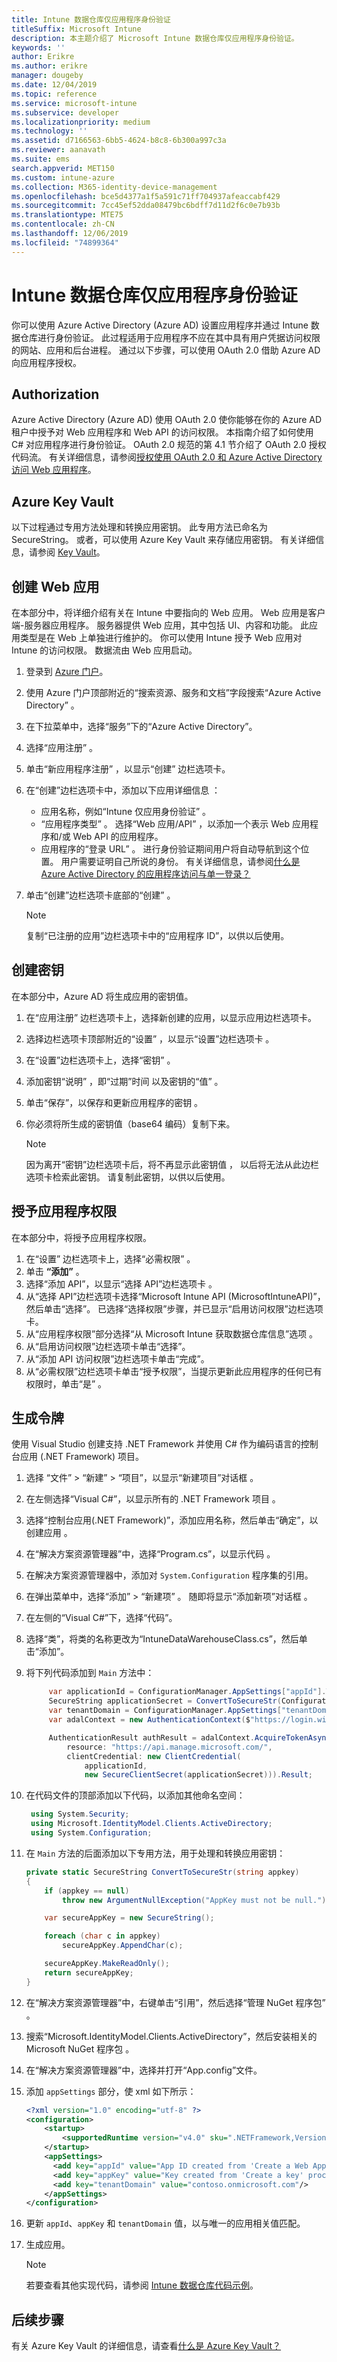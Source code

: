```yaml
---
title: Intune 数据仓库仅应用程序身份验证
titleSuffix: Microsoft Intune
description: 本主题介绍了 Microsoft Intune 数据仓库仅应用程序身份验证。
keywords: ''
author: Erikre
ms.author: erikre
manager: dougeby
ms.date: 12/04/2019
ms.topic: reference
ms.service: microsoft-intune
ms.subservice: developer
ms.localizationpriority: medium
ms.technology: ''
ms.assetid: d7166563-6bb5-4624-b8c8-6b300a997c3a
ms.reviewer: aanavath
ms.suite: ems
search.appverid: MET150
ms.custom: intune-azure
ms.collection: M365-identity-device-management
ms.openlocfilehash: bce5d4377a1f5a591c71ff704937afeaccabf429
ms.sourcegitcommit: 7cc45ef52dda08479bc6bdff7d11d2f6c0e7b93b
ms.translationtype: MTE75
ms.contentlocale: zh-CN
ms.lasthandoff: 12/06/2019
ms.locfileid: "74899364"
---
```

# <a name="intune-data-warehouse-application-only-authentication"></a>Intune 数据仓库仅应用程序身份验证

你可以使用 Azure Active Directory (Azure AD) 设置应用程序并通过 Intune 数据仓库进行身份验证。 此过程适用于应用程序不应在其中具有用户凭据访问权限的网站、应用和后台进程。 通过以下步骤，可以使用 OAuth 2.0 借助 Azure AD 向应用程序授权。

## <a name="authorization"></a>Authorization

Azure Active Directory (Azure AD) 使用 OAuth 2.0 使你能够在你的  Azure  AD  租户中授予对  Web  应用程序和  Web  API  的访问权限。 本指南介绍了如何使用 C# 对应用程序进行身份验证。 OAuth 2.0 规范的第 4.1 节介绍了 OAuth 2.0 授权代码流。 有关详细信息，请参阅[授权使用 OAuth 2.0 和 Azure Active Directory 访问 Web 应用程序](https://docs.microsoft.com/azure/active-directory/develop/active-directory-protocols-oauth-code)。


## <a name="azure-keyvault"></a>Azure Key Vault

以下过程通过专用方法处理和转换应用密钥。 此专用方法已命名为 SecureString。 或者，可以使用 Azure Key Vault 来存储应用密钥。 有关详细信息，请参阅 [Key Vault](https://azure.microsoft.com/services/key-vault/)。

## <a name="create-a-web-app"></a>创建 Web 应用

在本部分中，将详细介绍有关在 Intune 中要指向的 Web 应用。 Web 应用是客户端-服务器应用程序。 服务器提供 Web 应用，其中包括 UI、内容和功能。 此应用类型是在 Web 上单独进行维护的。 你可以使用 Intune 授予 Web 应用对 Intune 的访问权限。 数据流由 Web 应用启动。 

1. 登录到 [Azure 门户](https://portal.azure.com)。
2. 使用 Azure 门户顶部附近的“搜索资源、服务和文档”字段搜索“Azure Active Directory”   。
3. 在下拉菜单中，选择“服务”下的“Azure Active Directory”。  
4. 选择“应用注册”  。
5. 单击“新应用程序注册”  ，以显示“创建”  边栏选项卡。
6. 在“创建”边栏选项卡中，添加以下应用详细信息  ：

    - 应用名称，例如“Intune 仅应用身份验证”  。
    - “应用程序类型”  。 选择“Web 应用/API”  ，以添加一个表示 Web 应用程序和/或 Web API 的应用程序。
    - 应用程序的“登录 URL”  。 进行身份验证期间用户将自动导航到这个位置。 用户需要证明自己所说的身份。 有关详细信息，请参阅[什么是 Azure Active Directory 的应用程序访问与单一登录？](https://docs.microsoft.com/azure/active-directory/active-directory-appssoaccess-whatis)

7. 单击“创建”边栏选项卡底部的“创建”   。

    >[!NOTE] 
    > 复制“已注册的应用”边栏选项卡中的“应用程序 ID”，以供以后使用。  

## <a name="create-a-key"></a>创建密钥

在本部分中，Azure AD 将生成应用的密钥值。

1. 在“应用注册”  边栏选项卡上，选择新创建的应用，以显示应用边栏选项卡。
2. 选择边栏选项卡顶部附近的“设置”  ，以显示“设置”边栏选项卡  。
3. 在“设置”边栏选项卡上，选择“密钥”   。
4. 添加密钥“说明”  ，即“过期”时间  以及密钥的“值”  。
5. 单击“保存”，以保存和更新应用程序的密钥  。
6. 你必须将所生成的密钥值（base64 编码）复制下来。

    >[!NOTE] 
    > 因为离开“密钥”边栏选项卡后，将不再显示此密钥值  ， 以后将无法从此边栏选项卡检索此密钥。 请复制此密钥，以供以后使用。

## <a name="grant-application-permissions"></a>授予应用程序权限

在本部分中，将授予应用程序权限。

1. 在“设置”  边栏选项卡上，选择“必需权限”  。
2. 单击 **“添加”** 。
3. 选择“添加 API”，以显示“选择 API”边栏选项卡   。
4. 从“选择 API”边栏选项卡选择“Microsoft Intune API (MicrosoftIntuneAPI)”，然后单击“选择”。    已选择“选择权限”步骤，并已显示“启用访问权限”边栏选项卡。  
5. 从“应用程序权限”部分选择“从 Microsoft Intune 获取数据仓库信息”选项   。
6. 从“启用访问权限”边栏选项卡单击“选择”。  
7. 从“添加 API 访问权限”边栏选项卡单击“完成”。  
8. 从“必需权限”边栏选项卡单击“授予权限”，当提示更新此应用程序的任何已有权限时，单击“是”    。

## <a name="generate-token"></a>生成令牌

使用 Visual Studio 创建支持 .NET Framework 并使用 C# 作为编码语言的控制台应用 (.NET Framework) 项目。

1. 选择  “文件” > “新建”   > “项目”，以显示“新建项目”对话框   。
2. 在左侧选择“Visual C#”，以显示所有的 .NET Framework 项目  。
3. 选择“控制台应用(.NET Framework)”，添加应用名称，然后单击“确定”，以创建应用   。
4. 在“解决方案资源管理器”中，选择“Program.cs”，以显示代码   。
5. 在解决方案资源管理器中，添加对 `System.Configuration` 程序集的引用。
6. 在弹出菜单中，选择“添加” > “新建项”   。 随即将显示“添加新项”对话框  。
7. 在左侧的“Visual C#”下，选择“代码”。  
8. 选择“类”，将类的名称更改为“IntuneDataWarehouseClass.cs”，然后单击“添加”。   
9. 将下列代码添加到 <code>Main</code> 方法中：

    ``` csharp
         var applicationId = ConfigurationManager.AppSettings["appId"].ToString();
         SecureString applicationSecret = ConvertToSecureStr(ConfigurationManager.AppSettings["appKey"].ToString()); // Load as SecureString from configuration file or secret store (i.e. Azure KeyVault)
         var tenantDomain = ConfigurationManager.AppSettings["tenantDomain"].ToString();
         var adalContext = new AuthenticationContext($"https://login.windows.net/" + tenantDomain + "/oauth2/token");
    
         AuthenticationResult authResult = adalContext.AcquireTokenAsync(
             resource: "https://api.manage.microsoft.com/",
             clientCredential: new ClientCredential(
                 applicationId,
                 new SecureClientSecret(applicationSecret))).Result;
    ``` 

10. 在代码文件的顶部添加以下代码，以添加其他命名空间：

    ``` csharp
     using System.Security;
     using Microsoft.IdentityModel.Clients.ActiveDirectory;
     using System.Configuration;
    ``` 

11. 在 <code>Main</code> 方法的后面添加以下专用方法，用于处理和转换应用密钥：

    ``` csharp
    private static SecureString ConvertToSecureStr(string appkey)
    {
        if (appkey == null)
            throw new ArgumentNullException("AppKey must not be null.");
    
        var secureAppKey = new SecureString();
    
        foreach (char c in appkey)
            secureAppKey.AppendChar(c);
    
        secureAppKey.MakeReadOnly();
        return secureAppKey;
    }
    ```

12. 在“解决方案资源管理器”中，右键单击“引用”，然后选择“管理 NuGet 程序包”    。
13. 搜索“Microsoft.IdentityModel.Clients.ActiveDirectory”，然后安装相关的 Microsoft NuGet 程序包  。
14. 在“解决方案资源管理器”中，选择并打开“App.config”文件。  
15. 添加 <code>appSettings</code> 部分，使 xml 如下所示：

    ``` xml
    <?xml version="1.0" encoding="utf-8" ?>
    <configuration>
        <startup> 
            <supportedRuntime version="v4.0" sku=".NETFramework,Version=v4.6.1" />
        </startup>
        <appSettings>
          <add key="appId" value="App ID created from 'Create a Web App' procedure"/>
          <add key="appKey" value="Key created from 'Create a key' procedure" />
          <add key="tenantDomain" value="contoso.onmicrosoft.com"/>
        </appSettings>
    </configuration>
    ``` 

16. 更新 <code>appId</code>、<code>appKey</code> 和 <code>tenantDomain</code> 值，以与唯一的应用相关值匹配。
17. 生成应用。

    >[!NOTE] 
    > 若要查看其他实现代码，请参阅 [Intune 数据仓库代码示例](https://github.com/Microsoft/Intune-Data-Warehouse/tree/master/Samples/CSharp )。

## <a name="next-steps"></a>后续步骤
有关 Azure Key Vault 的详细信息，请查看[什么是 Azure Key Vault？](https://docs.microsoft.com/azure/key-vault/key-vault-whatis)


